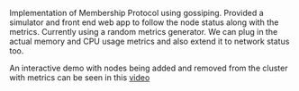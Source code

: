 
Implementation of Membership Protocol using gossiping.  Provided a simulator and front end web app to follow the node status along with the metrics.  Currently using a random metrics generator.  We can plug in the actual memory and CPU usage metrics and also extend it to network status too.

An interactive demo with nodes being added and removed from the cluster with metrics can be seen in this [video](https://drive.google.com/open?id=0B5DP82LM5Bo7UU1hV1hkVHlCeXc)
